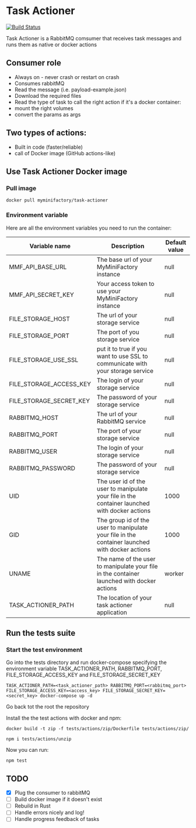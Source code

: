 # Task Actioner
[![Build Status](https://travis-ci.org/MyMiniFactory/task-actioner.svg?branch=master)](https://travis-ci.org/MyMiniFactory/task-actioner)

Task Actioner is a RabbitMQ comsumer that receives task messages and runs them as native or docker actions

## Consumer role

- Always on - never crash or restart on crash
- Consumes rabbitMQ
- Read the message (i.e. payload-example.json)
- Download the required files
- Read the type of task to call the right action
if it's a docker container:
- mount the right volumes
- convert the params as args

## Two types of actions:
- Built in code (faster/reliable)
- call of Docker image (GitHub actions-like)

## Use Task Actioner Docker image

### Pull image

```
docker pull myminifactory/task-actioner
```

### Environment variable

Here are all the environment variables you need to run the container:

| Variable name | Description | Default value |
|---|---|---|
| MMF\_API\_BASE\_URL  | The base url of your MyMiniFactory instance | null |
| MMF\_API\_SECRET\_KEY | Your access token to use your MyMiniFactory instance | null |
| FILE\_STORAGE\_HOST | The url of your storage service  | null |
| FILE\_STORAGE\_PORT | The port of you storage service | null |
| FILE\_STORAGE\_USE\_SSL | put it to true if you want to use SSL to communicate with your storage service | null |
| FILE\_STORAGE\_ACCESS\_KEY | The login of your storage service  | null |
| FILE\_STORAGE\_SECRET\_KEY | The password of your storage service  | null |
| RABBITMQ\_HOST | The url of your RabbitMQ service | null |
| RABBITMQ\_PORT | The port of your storage service | null |
| RABBITMQ\_USER | The login of your storage service | null |
| RABBITMQ\_PASSWORD | The password of your storage service | null |
| UID | The user id of the user to manipulate your file in the container launched with docker actions | 1000 |
| GID | The group id of the user to manipulate your file in the container launched with docker actions | 1000 |
| UNAME  | The name of the user to manipulate your file in the container launched with docker actions | worker |
|TASK\_ACTIONER\_PATH | The location of your task actioner application | null |

## Run the tests suite

### Start the test environment

Go into the tests directory and run docker-compose specifying the environment variable TASK\_ACTIONER\_PATH,
RABBITMQ\_PORT, FILE\_STORAGE\_ACCESS\_KEY and FILE\_STORAGE\_SECRET\_KEY

```
TASK_ACTIONER_PATH=<task_actioner_path> RABBITMQ_PORT=<rabbitmq_port> FILE_STORAGE_ACCESS_KEY=<access_key> FILE_STORAGE_SECRET_KEY=<secret_key> docker-compose up -d
```

Go back tot the root the repository

Install the the test actions with docker and npm:

```
docker build -t zip -f tests/actions/zip/Dockerfile tests/actions/zip/

npm i tests/actions/unzip
```

Now you can run:

```
npm test
```

## TODO

- [x] Plug the consumer to rabbitMQ
- [ ] Build docker image if it doesn't exist
- [ ] Rebuild in Rust
- [ ] Handle errors nicely and log!
- [ ] Handle progress feedback of tasks
